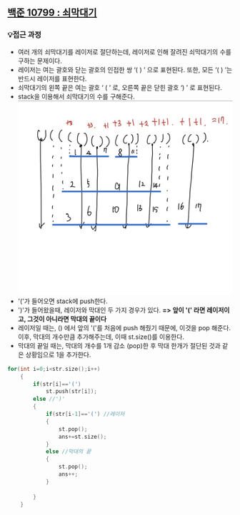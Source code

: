 ## [백준 10799 : 쇠막대기](https://www.acmicpc.net/problem/10799)  
### 💡접근 과정  
- 여러 개의 쇠막대기를 레이저로 절단하는데, 레이저로 인해 잘려진 쇠막대기의 수를 구하는 문제이다.  
- 레이저는 여는 괄호와 닫는 괄호의 인접한 쌍 ‘( ) ’ 으로 표현된다. 또한, 모든 ‘( ) ’는 반드시 레이저를 표현한다.  
- 쇠막대기의 왼쪽 끝은 여는 괄호 ‘ ( ’ 로, 오른쪽 끝은 닫힌 괄호 ‘) ’ 로 표현된다.  
- stack을 이용해서 쇠막대기의 수를 구해준다.
![쇠막대기 그림 설명](https://github.com/euichanhwang/algorithm/blob/main/img/%EB%B0%B1%EC%A4%80%2010799%20%EC%87%A0%EB%A7%89%EB%8C%80%EA%B8%B0.jpg)  
- '('가 들어오면 stack에 push한다.   
- ')'가 들어왔을때, 레이저와 막대인 두 가지 경우가 있다.  **=> 앞이 '(' 라면 레이저이고, 그것이 아니라면 막대의 끝이다**  
- 레이저일 때는, () 에서 앞의 '('를 처음에 push 해줬기 때문에, 이것을 pop 해준다. 이후, 막대의 개수만큼 추가해주는데, 이때 st.size()를 이용한다.  
- 막대의 끝일 때는, 막대의 개수를 1개 감소 (pop)한 후 막대 한개가 절단된 것과 같은 상황임으로 1을 추가한다.      

```c++
for(int i=0;i<str.size();i++)
    {
        if(str[i]=='(')
            st.push(str[i]);
        else //')'
        {
            if(str[i-1]=='(') //레이저
            {
                st.pop();
                ans+=st.size();
            }
            else //막대의 끝
            {
                st.pop();
                ans++;
            }
    
        }
    }

```
